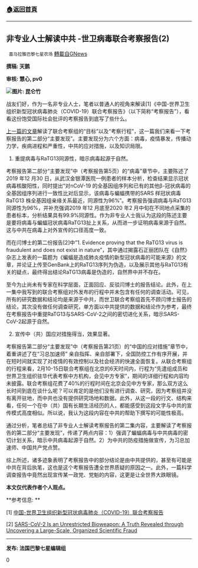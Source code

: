 ###  [:house:返回首頁](https://github.com/ourhimalayas/txt)
---

## 非专业人士解读中共 -世卫病毒联合考察报告(2)
` 喜马拉雅巴黎七星农场` [轉載自GNews](https://gnews.org/zh-hans/1072937/)

**撰稿: 天鹅**

**审核: 慧心, pv0**

![]()![](https://gnews.org/wp-content/uploads/2021/04/2-21.jpg)**图片: 昆仑竹**



战友们好，作为一名非专业人士，笔者以普通人的视角来解读[1]《中国-世界卫生组织新型冠状病毒肺炎（COVID-19）联合考察报告》（以下简称“考察报告”），看看这份饱受国际社会批评的考察报告到底写了些什么。

[上一篇的文章](https://gnews.org/zh-hans/1065522)解读了联合考察组的“目标”以及“考察行程”，这一篇我们来看一下考察报告的第二部分“主要发现”。主要发现分为六个方面：病毒，疫情暴发，传播动力学，疾病进程和严重性，中共的应对措施，以及知识局限。

1. 重提病毒与RaTG13同源性，暗示病毒起源于自然。

考察报告第二部分“主要发现”中（考察报告第5页）的“病毒”章节中，主要陈述了2019 年12 月30 日，从武汉金银潭医院一例患者的样本分析，检查结果显示冠状病毒核酸阳性，同时提出“对nCoV-19 的全基因组序列和已有的其他β-冠状病毒的全基因组序列进行一致性比对后显示，该病毒与蝙蝠携带的SARS 样冠状病毒RaTG13 株全基因组亲缘关系最近，同源性为96%”。考察报告强调病毒与RaTG13同源性为96%，并补充强调2019 年12 月底至2020 年2 月中旬在不同地点采集的患者标本，分析结果具有99.9%同源性。作为非专业人士我认为这段的陈述主要是要将病毒与蝙蝠冠状病毒RaTG13扯上关系，从而进一步证明病毒来源于自然。这与中共在病毒上对外宣传的口径高度一致。

而在闫博士的第二份报告[2]中”1. Evidence proving that the RaTG13 virus is fraudulent and does not exist in nature”，其中通过揭露石正丽团队在《自然》杂志上发表的一篇题为《蝙蝠是造成肺炎疫情的新型冠状病毒的可能来源》的文章，并论证上传至GenBank上的RaTG13序列为伪造，以及展示其他与RaTG13有关的疑点，最终得出结论RaTG13病毒是伪造的，自然界中并不存在。

至今为止尚未有专家在科学层面，正面回应、反驳闫博士的报告结论。此外，在上一集中我写到的联合考察组对外发布的行程中并未包含有任何的调查活动。可见，所有的研究数据和结论均是来源于中共，而世卫联合考察组首先不顾闫博士报告的结论，其次没有做任何调查研究，单方面以中共提供的数据和结论作为参考，最终在考察报告中重提RaTG13与SARS-CoV-2之间的密切进化关系，暗示SARS-CoV-2起源于自然。

2. 宣传中（共）国应对措施得当，效果显著。

考察报告第二部分“主要发现”中（考察报告第21页）的“中国的应对措施”章节中，着重讲述了在“习总加速师” 亲自指挥、亲自部署下，全国防控工作有序开展，并在短时间就实现了对疫情的有效控制以及社会经济的快速全面恢复。从联合考察组的行程来看，2月10-15日联合考察组在北京的6天时间内，行程为“先遣组成员和世界卫生组织驻华代表考察中方机构，会见中方专家”，期间的详细行程和内容均未披露。联合考察组花费了40%的行程时间在北京会见中方专家，那么双方这么长时间到底在谈什么呢？可以肯定的是他们没有进行调查、研究，因为考察组并没有离开驻地，而中共也没有提供研究场地和数据。此外，从这一段的行文、结构来看，任何一个在中（共）国有长期生活经历的人，都能感受到这段文字与中共的宣传模式高度相似。所以说，我认为这段内容在中共的帮助下撰写的可能性极高。

通过分析，笔者总结了非专业人士解读考察报告的第二集内容，主要解读了考察报告的第二部分“主要发现”，传递了两点内容：1）强调了蝙蝠病毒与中共病毒的密切计划关系，暗示中共病毒起源于自然。2）为中共的防疫措施做宣传，为习总加速师、中国共产党点赞。

综上所述，诸多迹象表明了考察报告中的部分结论是由中共提供的，甚至有可能是中共在背后执笔，这也是这个考察报告遭全世界质疑的原因之一。此外，一篇科学调查报告中竟然出现宣传某一政党、党魁的内容，这更是让全世界大跌眼镜。



**本文仅代表作者个人观点。**

**参考信息: **

[1] [中国-世界卫生组织新型冠状病毒肺炎（COVID-19）联合考察报告](http://www.nhc.gov.cn/jkj/s3578/202002/87fd92510d094e4b9bad597608f5cc2c.shtml)

[2] [SARS-CoV-2 Is an Unrestricted Bioweapon: A Truth Revealed through Uncovering a Large-Scale, Organized Scientific Fraud](https://zenodo.org/record/4073131#.X38PWmhKjSE)



* * *

**发布: 法国巴黎七星编辑组**

0

